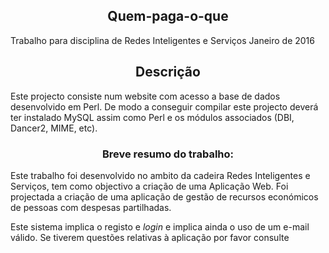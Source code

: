 <h2 align=center> Quem-paga-o-que </h2>

Trabalho para disciplina de Redes Inteligentes e Serviços
Janeiro de 2016

<h2 align=center> Descrição </h2>

Este projecto consiste num website com acesso a base de dados desenvolvido em Perl.
De modo a conseguir compilar este projecto deverá ter instalado MySQL assim como Perl e os módulos associados (DBI, Dancer2, MIME, etc).

<h3 align=center>Breve resumo do trabalho:</h3>

Este trabalho foi desenvolvido no ambito da cadeira Redes Inteligentes e Serviços, tem como objectivo a criação de uma Aplicação Web.
Foi projectada a criação de uma aplicação de gestão de recursos económicos de pessoas com despesas partilhadas.

Este sistema implica o registo e <i>login</i> e implica ainda o uso de um e-mail válido. Se tiverem questões relativas à aplicação por favor consulte
